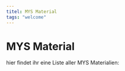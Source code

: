 ```yaml
---
titel: MYS Material
tags: "welcome"
---
```


# MYS Material

hier findet ihr eine Liste aller MYS Materialien:

<!-- TODO: ARCHITECTURE search & filter mask -->

<!-- TODO: ARCHITECTURE list all subfolder readmes in `./funktionen` -->
